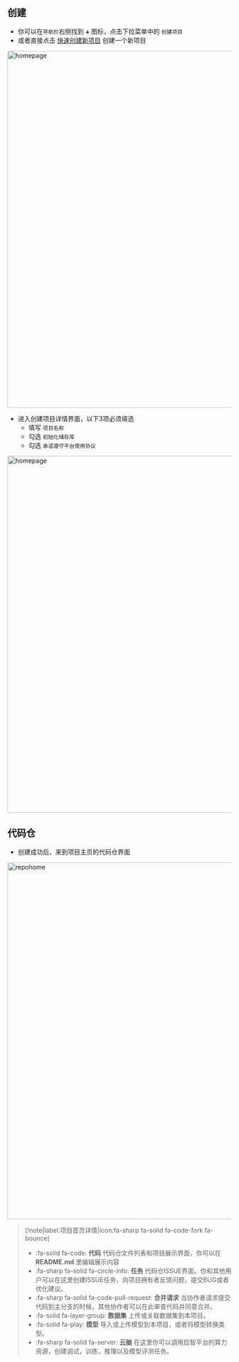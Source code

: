 ## 创建

- 你可以在`导航栏`右侧找到 `➕` 图标，点击下拉菜单中的 `创建项目` 
- 或者直接点击 [快速创建新项目](https://git.openi.org.cn/repo/create) 创建一个新项目

<img src="_media/repo/create-buttom-mag.png" width = "800" alt="homepage" align=center />

- 进入创建项目详情界面，以下3项必须填选
    - 填写 `项目名称`
    - 勾选 `初始化储存库` 
    - 勾选 `承诺遵守平台使用协议`

<img src="_media/quickstart/repo_create.png" width = "800" alt="homepage" align=center />

## 代码仓

- 创建成功后，来到项目主页的代码仓界面

<img src="_media/repo/repo_home.png" width = "800" alt="repohome" align=center />

> [!note|label:项目首页详情|icon:fa-sharp fa-solid fa-code-fork fa-bounce]
> - :fa-solid fa-code: **代码** 代码仓文件列表和项目展示界面，你可以在 **README.md** 里编辑展示内容
> - :fa-sharp fa-solid fa-circle-info: **任务** 代码仓ISSUE界面。你和其他用户可以在这里创建ISSUE任务，向项目拥有者反馈问题，提交BUG或者优化建议。
> - :fa-sharp fa-solid fa-code-pull-request: **合并请求** 当协作者请求提交代码到主分支的时候，其他协作者可以在此审查代码并同意合并。
> - :fa-solid fa-layer-group: **数据集** 上传或关联数据集到本项目。
> - :fa-solid fa-play: **模型** 导入或上传模型到本项目，或者将模型转换类型。
> - :fa-sharp fa-solid fa-server: **云脑** 在这里你可以调用启智平台的算力资源，创建调试，训练，推理以及模型评测任务。
